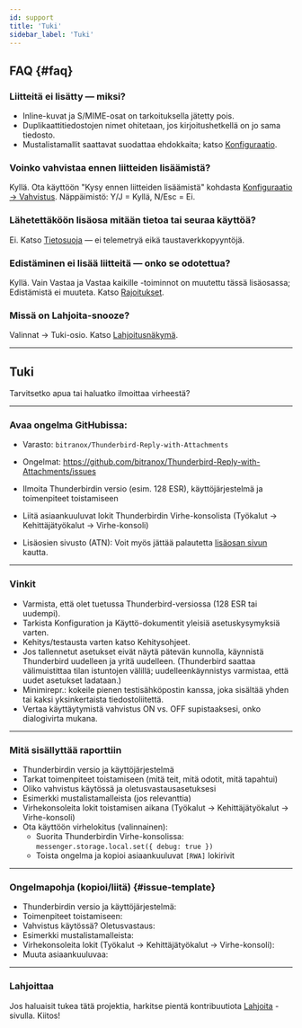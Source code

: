 ```yaml
---
id: support
title: 'Tuki'
sidebar_label: 'Tuki'
---
```


## FAQ {#faq}

### Liitteitä ei lisätty — miksi?

- Inline-kuvat ja S/MIME-osat on tarkoituksella jätetty pois.
- Duplikaattitiedostojen nimet ohitetaan, jos kirjoitushetkellä on jo sama tiedosto.
- Mustalistamallit saattavat suodattaa ehdokkaita; katso [Konfiguraatio](configuration#blacklist-glob-patterns).

### Voinko vahvistaa ennen liitteiden lisäämistä?

Kyllä. Ota käyttöön "Kysy ennen liitteiden lisäämistä" kohdasta [Konfiguraatio → Vahvistus](configuration#confirmation). Näppäimistö: Y/J = Kyllä, N/Esc = Ei.

### Lähetettäköön lisäosa mitään tietoa tai seuraa käyttöä?

Ei. Katso [Tietosuoja](privacy) — ei telemetryä eikä taustaverkkopyyntöjä.

### Edistäminen ei lisää liitteitä — onko se odotettua?

Kyllä. Vain Vastaa ja Vastaa kaikille -toiminnot on muutettu tässä lisäosassa; Edistämistä ei muuteta. Katso [Rajoitukset](usage#limitations).

### Missä on Lahjoita-snooze?

Valinnat → Tuki-osio. Katso [Lahjoitusnäkymä](configuration#donation-visibility).

---

## Tuki

Tarvitsetko apua tai haluatko ilmoittaa virheestä?

---

### Avaa ongelma GitHubissa:

- Varasto: `bitranox/Thunderbird-Reply-with-Attachments`
- Ongelmat: https://github.com/bitranox/Thunderbird-Reply-with-Attachments/issues
- Ilmoita Thunderbirdin versio (esim. 128 ESR), käyttöjärjestelmä ja toimenpiteet toistamiseen
- Liitä asiaankuuluvat lokit Thunderbirdin Virhe-konsolista (Työkalut → Kehittäjätyökalut → Virhe-konsoli)

- Lisäosien sivusto (ATN): Voit myös jättää palautetta [lisäosan sivun](https://addons.thunderbird.net/thunderbird/addon/reply-with-attachments) kautta.

---

### Vinkit

- Varmista, että olet tuetussa Thunderbird-versiossa (128 ESR tai uudempi).
- Tarkista Konfiguration ja Käyttö-dokumentit yleisiä asetuskysymyksiä varten.
- Kehitys/testausta varten katso Kehitysohjeet.
- Jos tallennetut asetukset eivät näytä pätevän kunnolla, käynnistä Thunderbird uudelleen ja yritä uudelleen. (Thunderbird saattaa välimuistittaa tilan istuntojen välillä; uudelleenkäynnistys varmistaa, että uudet asetukset ladataan.)
- Minimirepr.: kokeile pienen testisähköpostin kanssa, joka sisältää yhden tai kaksi yksinkertaista tiedostoliitettä.
- Vertaa käyttäytymistä vahvistus ON vs. OFF supistaaksesi, onko dialogivirta mukana.

---

### Mitä sisällyttää raporttiin

- Thunderbirdin versio ja käyttöjärjestelmä
- Tarkat toimenpiteet toistamiseen (mitä teit, mitä odotit, mitä tapahtui)
- Oliko vahvistus käytössä ja oletusvastausasetuksesi
- Esimerkki mustalistamalleista (jos relevanttia)
- Virhekonsoleita lokit toistamisen aikana (Työkalut → Kehittäjätyökalut → Virhe-konsoli)
- Ota käyttöön virhelokitus (valinnainen):
  - Suorita Thunderbirdin Virhe-konsolissa: `messenger.storage.local.set({ debug: true })`
  - Toista ongelma ja kopioi asiaankuuluvat `[RWA]` lokirivit

---

### Ongelmapohja (kopioi/liitä) {#issue-template}

- Thunderbirdin versio ja käyttöjärjestelmä:
- Toimenpiteet toistamiseen:
- Vahvistus käytössä? Oletusvastaus:
- Esimerkki mustalistamalleista:
- Virhekonsoleita lokit (Työkalut → Kehittäjätyökalut → Virhe-konsoli):
- Muuta asiaankuuluvaa:

---

### Lahjoittaa

Jos haluaisit tukea tätä projektia, harkitse pientä kontribuutiota [Lahjoita](donation) -sivulla. Kiitos!
